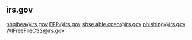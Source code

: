 
## irs.gov  
nhqjbea@irs.gov
EPP@irs.gov
sbse.able.cpeo@irs.gov
phishing@irs.gov
WIFreeFileCS2@irs.gov
